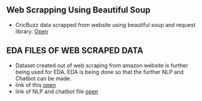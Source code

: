 ## Web Scrapping Using Beautiful Soup
* CricBuzz data scrapped from website using beautiful soup and request library. [Open](https://github.com/PrernaSinha15/WEB-SCRAPING/blob/main/Web%20scraping%20through%20Python.ipynb)
## EDA FILES OF WEB SCRAPED DATA
* Dataset created out of web scraping from amazon website is further being used for EDA. EDA is being done so that the further NLP and Chatbot can be made.
* link of this [open](https://github.com/PrernaSinha15/WEB-SCRAPING/blob/main/EDA%20FILES%20OF%20WEB%20SCRAPED%20DATA.zip)
* link of NLP and chatbot file [open](https://github.com/PrernaSinha15/NLP-CHATBOT/blob/main/Combined1.ipynb)
